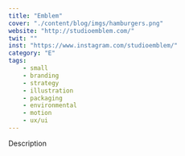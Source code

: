 ```yaml
---
title: "Emblem"
cover: "./content/blog/imgs/hamburgers.png"
website: "http://studioemblem.com/"
twit: ""
inst: "https://www.instagram.com/studioemblem/"
category: "E"
tags:
    - small
    - branding
    - strategy
    - illustration
    - packaging
    - environmental
    - motion
    - ux/ui
---
```


Description
